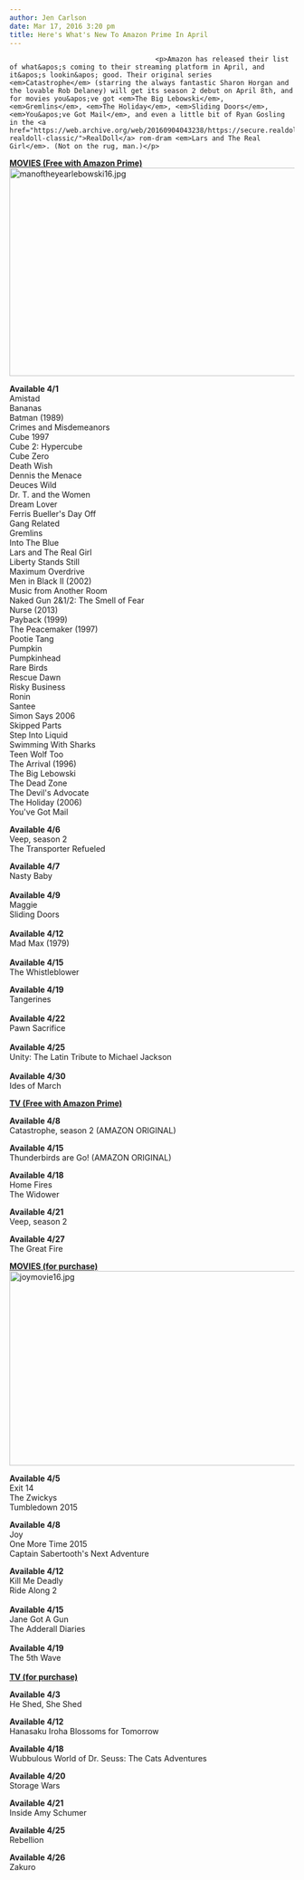 ```yaml
---
author: Jen Carlson
date: Mar 17, 2016 3:20 pm
title: Here's What's New To Amazon Prime In April
---
```


	
										<p>Amazon has released their list of what&apos;s coming to their streaming platform in April, and it&apos;s lookin&apos; good. Their original series <em>Catastrophe</em> (starring the always fantastic Sharon Horgan and the lovable Rob Delaney) will get its season 2 debut on April 8th, and for movies you&apos;ve got <em>The Big Lebowski</em>, <em>Gremlins</em>, <em>The Holiday</em>, <em>Sliding Doors</em>, <em>You&apos;ve Got Mail</em>, and even a little bit of Ryan Gosling in the <a href="https://web.archive.org/web/20160904043238/https://secure.realdoll.com/select-realdoll-classic/">RealDoll</a> rom-dram <em>Lars and The Real Girl</em>. (Not on the rug, man.)</p>

<p><strong><u>MOVIES (Free with Amazon Prime)</u></strong><br>
<span class="mt-enclosure mt-enclosure-image" style="display: inline;"> <img alt="manoftheyearlebowski16.jpg" src="https://web.archive.org/web/20160904043238im_/http://gothamist.com/attachments/arts_jen/manoftheyearlebowski16.jpg" width="640" height="368" class="image-none"> </span></p>

<p><strong>Available 4/1</strong> <br>
Amistad<br>
Bananas<br>
Batman (1989)<br>
Crimes and Misdemeanors<br>
Cube 1997<br>
Cube 2: Hypercube<br>
Cube Zero<br>
Death Wish<br>
Dennis the Menace<br>
Deuces Wild<br>
Dr. T. and the Women<br>
Dream Lover  <br>
Ferris Bueller&apos;s Day Off<br>
Gang Related<br>
Gremlins<br>
Into The Blue<br>
Lars and The Real Girl<br>
Liberty Stands Still<br>
Maximum Overdrive<br>
Men in Black II (2002)<br>
Music from Another Room<br>
Naked Gun 2&amp;1/2: The Smell of Fear<br>
Nurse (2013)<br>
Payback (1999)<br>
The Peacemaker (1997)<br>
Pootie Tang<br>
Pumpkin<br>
Pumpkinhead<br>
Rare Birds<br>
Rescue Dawn<br>
Risky Business  <br>
Ronin<br>
Santee<br>
Simon Says 2006<br>
Skipped Parts<br>
Step Into Liquid<br>
Swimming With Sharks<br>
Teen Wolf Too<br>
The Arrival (1996)<br>
The Big Lebowski<br>
The Dead Zone<br>
The Devil&apos;s Advocate<br>
The Holiday (2006)<br>
You&apos;ve Got Mail</p>

<p><strong>Available 4/6</strong><br>
Veep, season 2<br>
The Transporter Refueled</p>

<p><strong>Available 4/7</strong><br>
Nasty Baby<br>
 <br>
<strong>Available 4/9</strong><br>
Maggie<br>
Sliding Doors<br>
 <br>
<strong>Available 4/12</strong><br>
Mad Max (1979)<br>
 <br>
<strong>Available 4/15</strong><br>
The Whistleblower</p>

<p><strong>Available 4/19</strong><br>
Tangerines<br>
 <br>
<strong>Available 4/22</strong><br>
Pawn Sacrifice<br>
 <br>
<strong>Available 4/25</strong><br>
Unity: The Latin Tribute to Michael Jackson<br>
 <br>
<strong>Available 4/30</strong><br>
Ides of March</p>

<p><strong><u>TV (Free with Amazon Prime)</u></strong></p>

<p><strong>Available 4/8</strong><br>
Catastrophe, season 2 (AMAZON ORIGINAL)</p>

<p><strong>Available 4/15</strong><br>
Thunderbirds are Go! (AMAZON ORIGINAL)</p>

<p><strong>Available 4/18</strong><br>
Home Fires<br>
The Widower</p>

<p><strong>Available 4/21</strong><br>
Veep, season 2</p>

<p><strong>Available 4/27</strong><br>
The Great Fire</p>

<p><strong><u>MOVIES (for purchase)</u></strong><br>
<span class="mt-enclosure mt-enclosure-image" style="display: inline;"> <img alt="joymovie16.jpg" src="https://web.archive.org/web/20160904043238im_/http://gothamist.com/attachments/arts_jen/joymovie16.jpg" width="640" height="344" class="image-none"> </span></p>

<p><strong>Available 4/5</strong><br>
Exit 14<br>
The Zwickys<br>
Tumbledown 2015</p>

<p><strong>Available 4/8</strong><br>
Joy<br>
One More Time 2015<br>
Captain Sabertooth&apos;s Next Adventure</p>

<p><strong>Available 4/12</strong><br>
Kill Me Deadly<br>
Ride Along 2<br>
 <br>
<strong>Available 4/15</strong><br>
Jane Got A Gun<br>
The Adderall Diaries<br>
 <br>
<strong>Available 4/19</strong><br>
The 5th Wave<br>
 <br>
<strong><u>TV (for purchase)</u></strong></p>

<p><strong>Available 4/3</strong><br>
He Shed, She Shed</p>

<p><strong>Available 4/12</strong><br>
Hanasaku Iroha Blossoms for Tomorrow </p>

<p><strong>Available 4/18</strong><br>
Wubbulous World of Dr. Seuss: The Cats Adventures</p>

<p><strong>Available 4/20</strong><br>
Storage Wars</p>

<p><strong>Available 4/21</strong><br>
Inside Amy Schumer</p>

<p><strong>Available 4/25</strong><br>
Rebellion</p>

<p><strong>Available 4/26</strong><br>
Zakuro</p>					
										
									
				